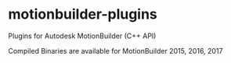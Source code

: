 # motionbuilder-plugins
Plugins for Autodesk MotionBuilder (C++ API)

Compiled Binaries are available for MotionBuilder 2015, 2016, 2017